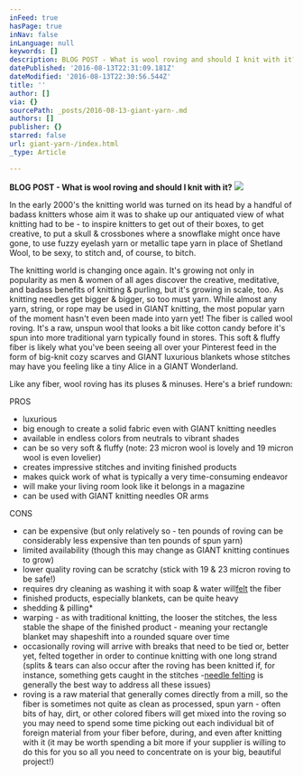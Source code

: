 ```yaml
---
inFeed: true
hasPage: true
inNav: false
inLanguage: null
keywords: []
description: BLOG POST - What is wool roving and should I knit with it?
datePublished: '2016-08-13T22:31:09.181Z'
dateModified: '2016-08-13T22:30:56.544Z'
title: ''
author: []
via: {}
sourcePath: _posts/2016-08-13-giant-yarn-.md
authors: []
publisher: {}
starred: false
url: giant-yarn-/index.html
_type: Article

---
```

**BLOG POST - What is wool roving and should I knit with it?**
![](https://the-grid-user-content.s3-us-west-2.amazonaws.com/2aa2494e-365b-47ea-a7e1-9131c9e5ec1f.jpg)

In the early 2000's the knitting world was turned on its head by a handful of badass knitters whose aim it was to shake up our antiquated view of what knitting had to be - to inspire knitters to get out of their boxes, to get creative, to put a skull & crossbones where a snowflake might once have gone, to use fuzzy eyelash yarn or metallic tape yarn in place of Shetland Wool, to be sexy, to stitch and, of course, to bitch.

The knitting world is changing once again. It's growing not only in popularity as men & women of all ages discover the creative, meditative, and badass benefits of knitting & purling, but it's growing in scale, too. As knitting needles get bigger & bigger, so too must yarn. While almost any yarn, string, or rope may be used in GIANT knitting, the most popular yarn of the moment hasn't even been made into yarn yet! The fiber is called wool roving. It's a raw, unspun wool that looks a bit like cotton candy before it's spun into more traditional yarn typically found in stores. This soft & fluffy fiber is likely what you've been seeing all over your Pinterest feed in the form of big-knit cozy scarves and GIANT luxurious blankets whose stitches may have you feeling like a tiny Alice in a GIANT Wonderland. 

Like any fiber, wool roving has its pluses & minuses. Here's a brief rundown:

PROS

* luxurious
* big enough to create a solid fabric even with GIANT knitting needles 
* available in endless colors from neutrals to vibrant shades
* can be so very soft & fluffy (note: 23 micron wool is lovely and 19 micron wool is even lovelier)
* creates impressive stitches and inviting finished products
* makes quick work of what is typically a very time-consuming endeavor
* will make your living room look like it belongs in a magazine
* can be used with GIANT knitting needles OR arms

CONS

* can be expensive (but only relatively so - ten pounds of roving can be considerably less expensive than ten pounds of spun yarn)
* limited availability (though this may change as GIANT knitting continues to grow)
* lower quality roving can be scratchy (stick with 19 & 23 micron roving to be safe!)
* requires dry cleaning as washing it with soap & water will[felt][0] the fiber
* finished products, especially blankets, can be quite heavy
* shedding & pilling\*
* warping - as with traditional knitting, the looser the stitches, the less stable the shape of the finished product - meaning your rectangle blanket may shapeshift into a rounded square over time
* occasionally roving will arrive with breaks that need to be tied or, better yet, felted together in order to continue knitting with one long strand (splits & tears can also occur after the roving has been knitted if, for instance, something gets caught in the stitches -[needle felting][1] is generally the best way to address all these issues)
* roving is a raw material that generally comes directly from a mill, so the fiber is sometimes not quite as clean as processed, spun yarn - often bits of hay, dirt, or other colored fibers will get mixed into the roving so you may need to spend some time picking out each individual bit of foreign material from your fiber before, during, and even after knitting with it (it may be worth spending a bit more if your supplier is willing to do this for you so all you need to concentrate on is your big, beautiful project!)

[0]: http://www.tricksyknitter.com/why-wool-felts-and-how-to-felt-your-knitting-on-purpose/
[1]: http://www.wistyria.com/pb/wp_ed029ed5/wp_ed029ed5.html